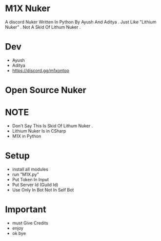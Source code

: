 # M1X Nuker
A discord Nuker Written In Python By Ayush And Aditya . Just Like "Lithium Nuker" . Not A Skid Of Lithum Nuker .

# Dev
- Ayush 
- Aditya
- https://discord.gg/m1xontop

# Open Source Nuker 

# NOTE
- Don't Say This Is Skid Of Lithum Nuker . 
- Lithium Nuker Is in CSharp 
- M1X in Python 

# Setup

- install all modules 
- run "M1X.py"
- Put Token In Input 
- Put Server Id (Guild Id)
- Use Only In Bot Not In Self Bot 

# Important 
- must Give Credits 
- enjoy 
- ok bye 
